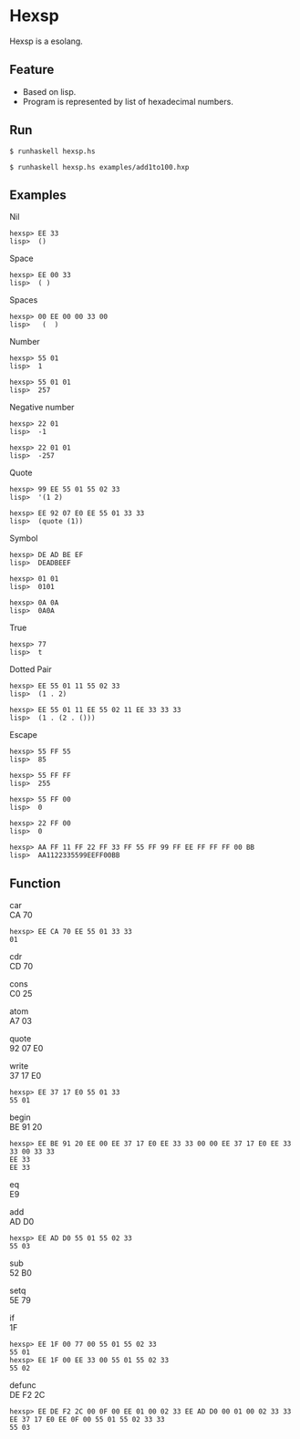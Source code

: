 # Hexsp
Hexsp is a esolang.

## Feature
* Based on lisp.
* Program is represented by list of hexadecimal numbers.

## Run
```
$ runhaskell hexsp.hs
```
```
$ runhaskell hexsp.hs examples/add1to100.hxp
```

## Examples

Nil
```
hexsp> EE 33
lisp>  ()
```

Space
```
hexsp> EE 00 33
lisp>  ( )
```

Spaces
```
hexsp> 00 EE 00 00 33 00
lisp>   (  )
```

Number
```
hexsp> 55 01
lisp>  1

hexsp> 55 01 01
lisp>  257
```

Negative number
```
hexsp> 22 01
lisp>  -1

hexsp> 22 01 01
lisp>  -257
```

Quote
```
hexsp> 99 EE 55 01 55 02 33
lisp>  '(1 2)

hexsp> EE 92 07 E0 EE 55 01 33 33
lisp>  (quote (1))
```

Symbol
```
hexsp> DE AD BE EF
lisp>  DEADBEEF

hexsp> 01 01
lisp>  0101

hexsp> 0A 0A
lisp>  0A0A
```

True
```
hexsp> 77
lisp>  t
```

Dotted Pair
```
hexsp> EE 55 01 11 55 02 33
lisp>  (1 . 2)

hexsp> EE 55 01 11 EE 55 02 11 EE 33 33 33
lisp>  (1 . (2 . ()))
```

Escape
```
hexsp> 55 FF 55
lisp>  85

hexsp> 55 FF FF
lisp>  255

hexsp> 55 FF 00
lisp>  0

hexsp> 22 FF 00
lisp>  0

hexsp> AA FF 11 FF 22 FF 33 FF 55 FF 99 FF EE FF FF FF 00 BB
lisp>  AA1122335599EEFF00BB
```

## Function

car  
CA 70
```
hexsp> EE CA 70 EE 55 01 33 33
01
```

cdr  
CD 70

cons  
C0 25

atom  
A7 03

quote  
92 07 E0

write  
37 17 E0
```
hexsp> EE 37 17 E0 55 01 33
55 01
```

begin  
BE 91 20
```
hexsp> EE BE 91 20 EE 00 EE 37 17 E0 EE 33 33 00 00 EE 37 17 E0 EE 33 33 00 33 33
EE 33
EE 33
```

eq  
E9

add  
AD D0
```
hexsp> EE AD D0 55 01 55 02 33
55 03
```

sub  
52 B0

setq  
5E 79

if  
1F
```
hexsp> EE 1F 00 77 00 55 01 55 02 33
55 01
hexsp> EE 1F 00 EE 33 00 55 01 55 02 33
55 02
```

defunc  
DE F2 2C
```
hexsp> EE DE F2 2C 00 0F 00 EE 01 00 02 33 EE AD D0 00 01 00 02 33 33 EE 37 17 E0 EE 0F 00 55 01 55 02 33 33
55 03
```

